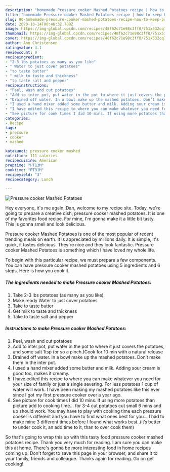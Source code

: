 ```yaml
---
description: "homemade Pressure cooker Mashed Potatoes recipe | how to keep Pressure cooker Mashed Potatoes"
title: "homemade Pressure cooker Mashed Potatoes recipe | how to keep Pressure cooker Mashed Potatoes"
slug: 90-homemade-pressure-cooker-mashed-potatoes-recipe-how-to-keep-pressure-cooker-mashed-potatoes
date: 2020-10-14T00:46:32.789Z
image: https://img-global.cpcdn.com/recipes/48f62c71e98c3ff0/751x532cq70/pressure-cooker-mashed-potatoes-recipe-main-photo.jpg
thumbnail: https://img-global.cpcdn.com/recipes/48f62c71e98c3ff0/751x532cq70/pressure-cooker-mashed-potatoes-recipe-main-photo.jpg
cover: https://img-global.cpcdn.com/recipes/48f62c71e98c3ff0/751x532cq70/pressure-cooker-mashed-potatoes-recipe-main-photo.jpg
author: Ann Christensen
ratingvalue: 4.1
reviewcount: 9
recipeingredient:
- "2-3 lbs potatoes as many as you like"
- " Water to just cover potatoes"
- "to taste butter"
- " milk to taste and thickness"
- "to taste salt and pepper"
recipeinstructions:
- "Peel, wash and cut potatoes"
- "Add to inter pot, put water in the pot to where it just covers the potatoes, and some salt 1tsp (or so a pinch.)Cook for 10 min with a natural release"
- "Drained off water. In a bowl make up the mashed potatoes. Don’t make them in the inter pot."
- "I used a hand mixer added some butter and milk. Adding sour cream is good too, makes it creamy."
- "I have edited this recipe to where you can make whatever you need for your size of family or just a single severing. For less potatoes 1 cup of water will work. I have been making my mashed potatoes like this ever since I got my first pressure cooker over a year ago."
- "See picture for cook times I did 10 mins. If using more potatoes than picture add to cooking time... for 3-4 cut potatoes cut small 6 mins and up should work. You may have to play with cooking time each pressure cooker is different and you have to find what ones best for you... I had to make mine 3 different times before I found what works best..(it’s better to under cook it, an add time to it, than to over cook them)"
categories:
- Recipe
tags:
- pressure
- cooker
- mashed

katakunci: pressure cooker mashed 
nutrition: 111 calories
recipecuisine: American
preptime: "PT13M"
cooktime: "PT31M"
recipeyield: "3"
recipecategory: Lunch

---
```



![Pressure cooker Mashed Potatoes](https://img-global.cpcdn.com/recipes/48f62c71e98c3ff0/751x532cq70/pressure-cooker-mashed-potatoes-recipe-main-photo.jpg)

Hey everyone, it's me again, Dan, welcome to my recipe site. Today, we're going to prepare a creative dish, pressure cooker mashed potatoes. It is one of my favorites food recipe. For mine, I'm gonna make it a little bit tasty. This is gonna smell and look delicious.



Pressure cooker Mashed Potatoes is one of the most popular of recent trending meals on earth. It is appreciated by millions daily. It is simple, it's quick, it tastes delicious. They're nice and they look fantastic. Pressure cooker Mashed Potatoes is something which I have loved my whole life.


To begin with this particular recipe, we must prepare a few components. You can have pressure cooker mashed potatoes using 5 ingredients and 6 steps. Here is how you cook it.

<!--inarticleads1-->

##### The ingredients needed to make Pressure cooker Mashed Potatoes:

1. Take 2-3 lbs potatoes (as many as you like)
1. Make ready  Water to just cover potatoes
1. Take to taste butter
1. Get  milk to taste and thickness
1. Take to taste salt and pepper




<!--inarticleads2-->

##### Instructions to make Pressure cooker Mashed Potatoes:

1. Peel, wash and cut potatoes
1. Add to inter pot, put water in the pot to where it just covers the potatoes, and some salt 1tsp (or so a pinch.)Cook for 10 min with a natural release
1. Drained off water. In a bowl make up the mashed potatoes. Don’t make them in the inter pot.
1. I used a hand mixer added some butter and milk. Adding sour cream is good too, makes it creamy.
1. I have edited this recipe to where you can make whatever you need for your size of family or just a single severing. For less potatoes 1 cup of water will work. I have been making my mashed potatoes like this ever since I got my first pressure cooker over a year ago.
1. See picture for cook times I did 10 mins. If using more potatoes than picture add to cooking time... for 3-4 cut potatoes cut small 6 mins and up should work. You may have to play with cooking time each pressure cooker is different and you have to find what ones best for you... I had to make mine 3 different times before I found what works best..(it’s better to under cook it, an add time to it, than to over cook them)




So that's going to wrap this up with this tasty food pressure cooker mashed potatoes recipe. Thank you very much for reading. I am sure you can make this at home. There's gonna be more interesting food in home recipes coming up. Don't forget to save this page in your browser, and share it to your family, friends and colleague. Thanks again for reading. Go on get cooking!
